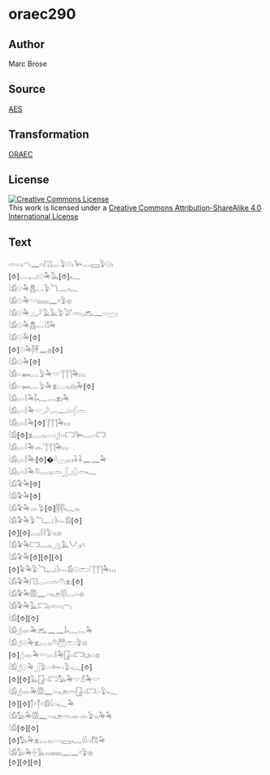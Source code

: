 # oraec290

## Author

Marc Brose

## Source

[AES](https://github.com/simondschweitzer/aes)

## Transformation

[ORAEC](https://oraec.github.io/)

## License

<a rel="license" href="http://creativecommons.org/licenses/by-sa/4.0/"><img alt="Creative Commons License" style="border-width:0" src="https://i.creativecommons.org/l/by-sa/4.0/88x31.png" /></a><br />This work is licensed under a <a rel="license" href="http://creativecommons.org/licenses/by-sa/4.0/">Creative Commons Attribution-ShareAlike 4.0 International License</a>

## Text

𓏛𓏏𓏤𓍼𓏤𓈖𓏏𓉔𓂋𓅱𓇳𓏤𓅨𓂋𓈙𓅱𓇳𓏤<br>
[⯑]𓂋𓂝𓇳𓅆𓅓[⯑]𓆑<br>
𓇋𓀁𓇳𓅆𓆣𓂋𓅱𓆓𓊃𓆑<br>
𓇋𓀁𓇳𓅆𓎟𓏤𓏤𓏤𓏤𓏤𓏤𓏤𓏤𓈖𓏌𓅱𓊖<br>
𓇋𓀁𓇳𓅆𓈎𓌳𓄿𓅓𓅱𓅯𓏛𓊪𓃹𓈖𓏏𓈉<br>
𓇋𓀁𓇳𓅆𓆣𓂋𓇋𓀾𓅆<br>
𓇋𓀁𓇳𓅆[⯑]<br>
[⯑]𓇳𓅆𓋴𓋹𓈖𓐍[⯑]<br>
𓇋𓀁𓇳𓅆[⯑]<br>
𓇋𓀁𓏏𓍃𓐛𓅱𓅆𓎟𓊹𓊹𓊹𓅆𓏥<br>
𓇋𓀁𓏏𓍃𓐛𓅱𓅆𓁷𓂋𓏭𓁶𓏤𓅆[⯑]<br>
𓇋𓀁𓊪𓏏𓎛𓅆𓄤𓆑𓂋𓁷𓏤𓅆<br>
𓇋𓀁𓊪𓏏𓎛𓅆𓎟𓌳𓐙𓂝𓏏𓆄𓏛<br>
𓇋𓀁𓊪𓏏𓎛𓅆[⯑]𓊹𓊹𓊹𓅆𓏥<br>
𓇋𓀁[⯑]𓁷𓂋𓏭𓇯𓊨𓏏𓉐𓅨𓂋𓏏𓉐<br>
𓇋𓀁𓊪𓏏𓎛𓅆𓁹𓊹𓊹𓊹𓅆𓏥<br>
𓇋𓀁𓊪𓏏𓎛𓅆𓏤[⯑]�𓏐𓈀𓏥𓇑𓇑𓈖𓈖𓅆<br>
𓇋𓀁𓊪𓏏𓎛𓅆𓌨𓂋𓏭𓏛𓃀𓈎𓆭𓏛𓆑<br>
𓇋𓀁𓅝𓅆[⯑]<br>
𓇋𓀁𓅝𓅆[⯑]<br>
𓇋𓀁𓅝𓅆𓁹𓅱[⯑]𓋴𓋴𓋴𓆑𓏭<br>
𓇋𓀁𓅝𓅆𓅱𓆓𓂝𓌙𓄑𓀁[⯑]<br>
[⯑][⯑]𓂋𓏤𓎛𓎛𓅱𓏭𓊖<br>
𓇋𓀁𓅝𓅆𓉐𓂋𓏭𓂻𓅓𓄋𓊪𓏤𓄹<br>
𓇋𓀁𓅝𓅆[⯑][⯑][⯑]<br>
[⯑]𓅝𓅆𓅱𓆓𓂝𓌙𓄑𓀁𓇳𓂧𓊹𓊹𓊹𓅆𓏥<br>
𓇋𓀁𓅝𓅆𓉔𓂋𓏏𓏛𓄣𓏤𓁷𓏤[⯑]<br>
𓇋𓀁𓅝𓅆𓏃𓈖𓏏𓏭𓂉𓎛𓋴𓂋𓏏𓊖<br>
𓇋𓀁𓅝𓅆𓅓𓉐𓏤𓏛𓏏𓏤𓍼𓏤<br>
𓇋𓀁[⯑][⯑]<br>
𓇋𓀁𓊨𓁺𓅆𓃹𓈖𓈖𓄤𓆑𓂋𓅆<br>
𓇋𓀁𓊨𓇳𓅆𓁷𓂋𓏭𓄣𓏤𓊽𓊽𓂧𓅱𓊖<br>
[⯑]𓊨𓁺𓅆𓎟𓊪𓏏𓎛𓅆𓉗𓏏𓉐𓂓𓏤𓏏𓊖<br>
𓇋𓀁𓊨𓇳𓅆𓃀𓅱𓏏𓆜𓏏𓅱𓆑[⯑]<br>
[⯑][⯑]𓅓𓉗𓏏𓉐𓅃𓅆𓎟𓁣𓅆𓎟<br>
𓇋𓀁𓊨𓁺𓅆𓏃𓈖𓏏𓏭𓂉𓏛𓉗𓏏𓉐𓏏𓅱𓆑<br>
[⯑][⯑]𓐩𓏌𓐩𓏌𓀁𓇋𓏏𓆑𓅆<br>
𓇋𓀁𓅃𓅆𓏃𓈖𓏏𓏭𓂉𓏛𓁹𓁹𓅱𓏭𓅆𓅆<br>
𓇋𓀁[⯑][⯑]<br>
[⯑]𓅃𓅆𓁷𓂋𓏭𓇯𓈙𓆑𓇋𓇋𓏏𓀗𓅆<br>
𓇋𓀁𓅃𓅆𓏶𓅓𓏭𓏤𓏤𓏤𓏤𓏤𓏤𓏤𓏤𓈖𓈖𓏌𓅱𓊖<br>
[⯑][⯑][⯑]<br>
